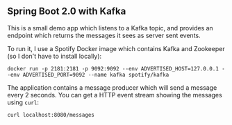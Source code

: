 ## Spring Boot 2.0 with Kafka

This is a small demo app which listens to a Kafka topic, and provides an endpoint
which returns the messages it sees as server sent events.

To run it, I use a Spotify Docker image which contains Kafka and Zookeeper (so I don't have to install locally):

    docker run -p 2181:2181 -p 9092:9092 --env ADVERTISED_HOST=127.0.0.1 --env ADVERTISED_PORT=9092 --name kafka spotify/kafka

The application contains a message producer which will send a message every 2 seconds.
You can get a HTTP event stream showing the messages using `curl`:

    curl localhost:8080/messages

